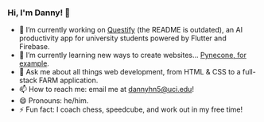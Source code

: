 ### Hi, I'm Danny! 👋

- 🔭 I’m currently working on [Questify](https://github.com/CodingPenguin/questify) (the README is outdated), an AI productivity app for university students powered by Flutter and Firebase.
- 🌱 I’m currently learning new ways to create websites... [Pynecone, for example](https://pynecone.io/).
- 💬 Ask me about all things web development, from HTML & CSS to a full-stack FARM application.
- 📫 How to reach me: email me at dannyhn5@uci.edu!
- 😄 Pronouns: he/him.
- ⚡ Fun fact: I coach chess, speedcube, and work out in my free time! 
